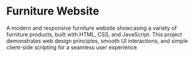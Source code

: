 # Furniture Website

A modern and responsive furniture website showcasing a variety of furniture products, built with HTML, CSS, and JavaScript. This project demonstrates web design principles, smooth UI interactions, and simple client-side scripting for a seamless user experience.
